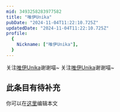 ```yaml
---
mid: 3493258283977582
title: "唯伊Unika"
pubDate: "2024-11-04T11:22:10.725Z"
updatedDate: "2024-11-04T11:22:10.725Z"
profile:
  {
    Nickname: ["唯伊Unika"],
  }
---
```


关注[唯伊Unika](https://space.bilibili.com/3493258283977582)谢谢喵~ 关注[唯伊Unika](https://space.bilibili.com/3493258283977582)谢谢喵~

## 此条目有待补充
你可以在[这里](https://github.com/Yuhanawa/VTuber.ICU/edit/master/src/content/v/唯伊Unika/index.md)编辑本文
